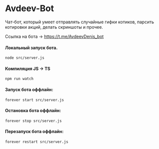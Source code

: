 # Avdeev-Bot

Чат-бот, который умеет отправлять случайные гифки котиков, парсить котировки акций, делать скриншоты и прочее.

Ссылка на бота → https://t.me/AvdeevDenis_bot


#### Локальный запуск бота.
`node src/server.js`

#### Компиляция JS -> TS
`npm run watch`

#### Запуск бота оффлайн:
`forever start src/server.js`

#### Остановка бота оффлайн:
`forever stop src/server.js`

#### Перезапуск бота оффлайн:
`forever restart src/server.js`
